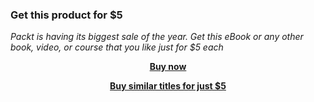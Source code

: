 
### Get this product for $5

<i>Packt is having its biggest sale of the year. Get this eBook or any other book, video, or course that you like just for $5 each</i>


<b><p align='center'>[Buy now](https://packt.link/9781788992909)</p></b>


<b><p align='center'>[Buy similar titles for just $5](https://subscription.packtpub.com/search)</p></b>


